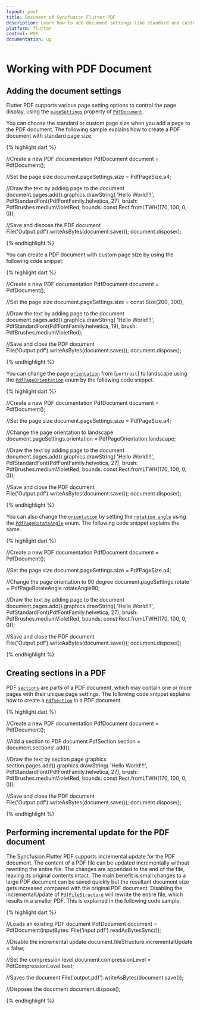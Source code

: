```yaml
---
layout: post
title: Document of Syncfusion Flutter PDF
description: Learn how to add document settings like standard and custom page size, orientation and rotation in the Flutter PDF.
platform: flutter
control: PDF
documentation: ug
---
```


# Working with PDF Document

## Adding the document settings

Flutter PDF supports various page setting options to control the page display, using the [`pageSettings`](https://pub.dev/documentation/syncfusion_flutter_pdf/latest/pdf/PdfDocument/pageSettings.html) property of [`PdfDocument`](https://pub.dev/documentation/syncfusion_flutter_pdf/latest/pdf/PdfDocument-class.html).

You can choose the standard or custom page size when you add a page to the PDF document. The following sample explains how to create a PDF document with standard page size.

{% highlight dart %}

//Create a new PDF documentation
PdfDocument document = PdfDocument();

//Set the page size
document.pageSettings.size = PdfPageSize.a4;

//Draw the text by adding page to the document
document.pages.add().graphics.drawString(
    'Hello World!!!', PdfStandardFont(PdfFontFamily.helvetica, 27),
    brush: PdfBrushes.mediumVioletRed,
    bounds: const Rect.fromLTWH(170, 100, 0, 0));

//Save and dispose the PDF document
File('Output.pdf').writeAsBytes(document.save());
document.dispose();
	
{% endhighlight %}

You can create a PDF document with custom page size by using the following code snippet.

{% highlight dart %}

//Create a new PDF documentation
PdfDocument document = PdfDocument();

//Set the page size
document.pageSettings.size = const Size(200, 300);

//Draw the text by adding page to the document
document.pages.add().graphics.drawString(
    'Hello World!!!', PdfStandardFont(PdfFontFamily.helvetica, 19),
    brush: PdfBrushes.mediumVioletRed);

//Save and close the PDF document
File('Output.pdf').writeAsBytes(document.save());
document.dispose();
	
{% endhighlight %}

You can change the page [`orientation`](https://pub.dev/documentation/syncfusion_flutter_pdf/latest/pdf/PdfPageSettings/orientation.html) from [`portrait`] to landscape using the [`PdfPageOrientation`](https://pub.dev/documentation/syncfusion_flutter_pdf/latest/pdf/PdfPageOrientation-class.html) enum by the following code snippet.

{% highlight dart %}

//Create a new PDF documentation
PdfDocument document = PdfDocument();

//Set the page size
document.pageSettings.size = PdfPageSize.a4;

//Change the page orientation to landscape
document.pageSettings.orientation = PdfPageOrientation.landscape;

//Draw the text by adding page to the document
document.pages.add().graphics.drawString(
    'Hello World!!!', PdfStandardFont(PdfFontFamily.helvetica, 27),
    brush: PdfBrushes.mediumVioletRed,
    bounds: const Rect.fromLTWH(170, 100, 0, 0));

//Save and close the PDF document
File('Output.pdf').writeAsBytes(document.save());
document.dispose();
	
{% endhighlight %}

You can also change the [`orientation`](https://pub.dev/documentation/syncfusion_flutter_pdf/latest/pdf/PdfPageSettings/orientation.html) by setting the [`rotation angle`](https://pub.dev/documentation/syncfusion_flutter_pdf/latest/pdf/PdfPageSettings/rotate.html) using the [`PdfPageRotateAngle`](https://pub.dev/documentation/syncfusion_flutter_pdf/latest/pdf/PdfPageRotateAngle-class.html) enum. The following code snippet explains the same.

{% highlight dart %}

//Create a new PDF documentation
PdfDocument document = PdfDocument();

//Set the page size
document.pageSettings.size = PdfPageSize.a4;

//Change the page orientation to 90 degree
document.pageSettings.rotate = PdfPageRotateAngle.rotateAngle90;

//Draw the text by adding page to the document
document.pages.add().graphics.drawString(
    'Hello World!!!', PdfStandardFont(PdfFontFamily.helvetica, 27),
    brush: PdfBrushes.mediumVioletRed,
    bounds: const Rect.fromLTWH(170, 100, 0, 0));

//Save and close the PDF document
File('Output.pdf').writeAsBytes(document.save());
document.dispose();
	
{% endhighlight %}

## Creating sections in a PDF

PDF [`sections`](https://pub.dev/documentation/syncfusion_flutter_pdf/latest/pdf/PdfDocument/sections.html) are parts of a PDF document, which may contain one or more pages with their unique page settings. The following code snippet explains how to create a [`PdfSection`](https://pub.dev/documentation/syncfusion_flutter_pdf/latest/pdf/PdfSection-class.html) in a PDF document.

{% highlight dart %}

//Create a new PDF documentation
PdfDocument document = PdfDocument();

//Add a section to PDF document
PdfSection section = document.sections!.add();

//Draw the text by section page graphics
section.pages.add().graphics.drawString(
    'Hello World!!!', PdfStandardFont(PdfFontFamily.helvetica, 27),
    brush: PdfBrushes.mediumVioletRed,
    bounds: const Rect.fromLTWH(170, 100, 0, 0));

//Save and close the PDF document
File('Output.pdf').writeAsBytes(document.save());
document.dispose();
	
{% endhighlight %}

## Performing incremental update for the PDF document

The Syncfusion Flutter PDF supports incremental update for the PDF document. The content of a PDF file can be updated incrementally without rewriting the entire file. The changes are appended to the end of the file, leaving its original contents intact. The main benefit is small changes to a large PDF document can be saved quickly but the resultant document size gets increased compared with the original PDF document. Disabling the incrementalUpdate of [`PdfFileStructure`](https://pub.dev/documentation/syncfusion_flutter_pdf/latest/pdf/PdfFileStructure-class.html) will rewrite the entire file, which results in a smaller PDF. This is explained in the following code sample.

{% highlight dart %}

//Loads an existing PDF document
PdfDocument document =
    PdfDocument(inputBytes: File('input.pdf').readAsBytesSync());

//Disable the incremental update
document.fileStructure.incrementalUpdate = false;

//Set the compression level
document.compressionLevel = PdfCompressionLevel.best;

//Saves the document
File('output.pdf').writeAsBytes(document.save());

//Disposes the document
document.dispose();

{% endhighlight %}
